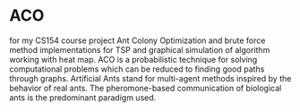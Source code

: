 # ACO
for my CS154 course project
Ant Colony Optimization and brute force method implementations for TSP and graphical simulation of algorithm working with heat map. ACO is a probabilistic technique for solving computational problems which can be reduced to finding good paths through graphs. Artificial Ants stand for multi-agent methods inspired by the behavior of real ants. The pheromone-based communication of biological ants is the predominant paradigm used.
